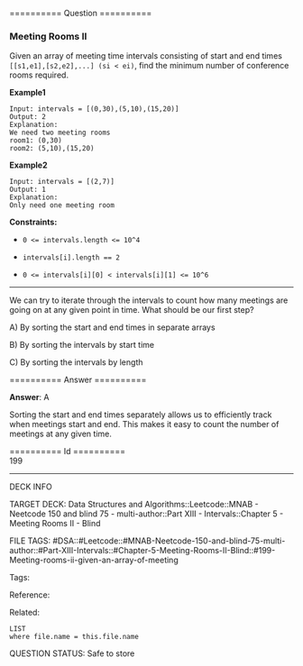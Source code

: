========== Question ==========  

### Meeting Rooms II

Given an array of meeting time intervals consisting of start and end times `[[s1,e1],[s2,e2],...] (si < ei)`, find the minimum number of conference rooms required.

**Example1**

```
Input: intervals = [(0,30),(5,10),(15,20)]
Output: 2
Explanation:
We need two meeting rooms
room1: (0,30)
room2: (5,10),(15,20)
```

**Example2**

```
Input: intervals = [(2,7)]
Output: 1
Explanation:
Only need one meeting room
```

**Constraints:**

-   `0 <= intervals.length <= 10^4`

-   `intervals[i].length == 2`

-   `0 <= intervals[i][0] < intervals[i][1] <= 10^6`

---

We can try to iterate through the intervals to count how many meetings are going on at any given point in time. What should be our first step?

A) By sorting the start and end times in separate arrays

B) By sorting the intervals by start time

C) By sorting the intervals by length  

========== Answer ==========  

**Answer**: A

Sorting the start and end times separately allows us to efficiently track when meetings start and end. This makes it easy to count the number of meetings at any given time.

========== Id ==========  
199

---

DECK INFO

TARGET DECK: Data Structures and Algorithms::Leetcode::MNAB - Neetcode 150 and blind 75 - multi-author::Part XIII - Intervals::Chapter 5 - Meeting Rooms II - Blind

FILE TAGS: #DSA::#Leetcode::#MNAB-Neetcode-150-and-blind-75-multi-author::#Part-XIII-Intervals::#Chapter-5-Meeting-Rooms-II-Blind::#199-Meeting-rooms-ii-given-an-array-of-meeting

Tags:

Reference:

Related:

```dataview
LIST
where file.name = this.file.name
```

QUESTION STATUS: Safe to store
